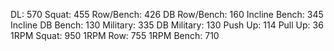 DL: 570
 Squat: 455
 Row/Bench: 426
 DB Row/Bench: 160
 Incline Bench: 345
 Incline DB Bench: 130
 Military: 335
 DB Military: 130
 Push Up: 114
 Pull Up: 36
 1RPM Squat: 950
 1RPM Row: 755
 1RPM Bench: 710
